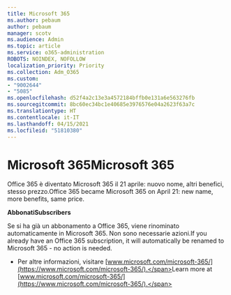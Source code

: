 ```yaml
---
title: Microsoft 365
ms.author: pebaum
author: pebaum
manager: scotv
ms.audience: Admin
ms.topic: article
ms.service: o365-administration
ROBOTS: NOINDEX, NOFOLLOW
localization_priority: Priority
ms.collection: Adm_O365
ms.custom:
- "9002644"
- "5085"
ms.openlocfilehash: d52f4a2c13e3a4572184bffb0e131a6e563276fb
ms.sourcegitcommit: 8bc60ec34bc1e40685e3976576e04a2623f63a7c
ms.translationtype: HT
ms.contentlocale: it-IT
ms.lasthandoff: 04/15/2021
ms.locfileid: "51810380"
---
```

# <a name="microsoft-365"></a><span data-ttu-id="aebcc-102">Microsoft 365</span><span class="sxs-lookup"><span data-stu-id="aebcc-102">Microsoft 365</span></span>

<span data-ttu-id="aebcc-103">Office 365 è diventato Microsoft 365 il 21 aprile: nuovo nome, altri benefici, stesso prezzo.</span><span class="sxs-lookup"><span data-stu-id="aebcc-103">Office 365 became Microsoft 365 on April 21: new name, more benefits, same price.</span></span>

<span data-ttu-id="aebcc-104">**Abbonati**</span><span class="sxs-lookup"><span data-stu-id="aebcc-104">**Subscribers**</span></span>

<span data-ttu-id="aebcc-105">Se si ha già un abbonamento a Office 365, viene rinominato automaticamente in Microsoft 365. Non sono necessarie azioni.</span><span class="sxs-lookup"><span data-stu-id="aebcc-105">If you already have an Office 365 subscription, it will automatically be renamed to Microsoft 365 - no action is needed.</span></span>

- <span data-ttu-id="aebcc-106">Per altre informazioni, visitare [www.microsoft.com/microsoft-365/](https://www.microsoft.com/microsoft-365/).</span><span class="sxs-lookup"><span data-stu-id="aebcc-106">Learn more at [www.microsoft.com/microsoft-365/](https://www.microsoft.com/microsoft-365/).</span></span>
